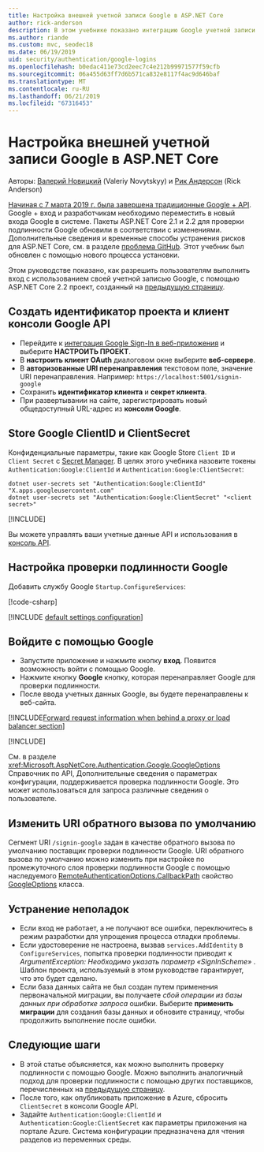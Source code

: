 ```yaml
---
title: Настройка внешней учетной записи Google в ASP.NET Core
author: rick-anderson
description: В этом учебнике показано интеграцию Google учетной записи пользователя и проверки подлинности в существующее приложение ASP.NET Core.
ms.author: riande
ms.custom: mvc, seodec18
ms.date: 06/19/2019
uid: security/authentication/google-logins
ms.openlocfilehash: b0edac411e73cd2eec7c4e212b99971577f59cfb
ms.sourcegitcommit: 06a455d63ff7d6b571ca832e8117f4ac9d646baf
ms.translationtype: MT
ms.contentlocale: ru-RU
ms.lasthandoff: 06/21/2019
ms.locfileid: "67316453"
---
```

# <a name="google-external-login-setup-in-aspnet-core"></a>Настройка внешней учетной записи Google в ASP.NET Core

Авторы: [Валерий Новицкий](https://github.com/01binary) (Valeriy Novytskyy) и [Рик Андерсон](https://twitter.com/RickAndMSFT) (Rick Anderson)

[Начиная с 7 марта 2019 г. была завершена традиционные Google + API](https://developers.google.com/+/api-shutdown). Google + вход и разработчикам необходимо переместить в новый входа Google в системе. Пакеты ASP.NET Core 2.1 и 2.2 для проверки подлинности Google обновили в соответствии с изменениями. Дополнительные сведения и временные способы устранения рисков для ASP.NET Core, см. в разделе [проблема GitHub](https://github.com/aspnet/AspNetCore/issues/6486). Этот учебник был обновлен с помощью нового процесса установки.

Этом руководстве показано, как разрешить пользователям выполнить вход с использованием своей учетной записью Google, с помощью ASP.NET Core 2.2 проект, созданный на [предыдущую страницу](xref:security/authentication/social/index).

## <a name="create-a-google-api-console-project-and-client-id"></a>Создать идентификатор проекта и клиент консоли Google API

* Перейдите к [интеграция Google Sign-In в веб-приложения](https://developers.google.com/identity/sign-in/web/devconsole-project) и выберите **НАСТРОИТЬ ПРОЕКТ**.
* В **настроить клиент OAuth** диалоговом окне выберите **веб-сервере**.
* В **авторизованные URI перенаправления** текстовом поле, значение URI перенаправления. Например: `https://localhost:5001/signin-google`
* Сохранить **идентификатор клиента** и **секрет клиента**.
* При развертывании на сайте, зарегистрировать новый общедоступный URL-адрес из **консоли Google**.

## <a name="store-google-clientid-and-clientsecret"></a>Store Google ClientID и ClientSecret

Конфиденциальные параметры, такие как Google Store `Client ID` и `Client Secret` с [Secret Manager](xref:security/app-secrets). В целях этого учебника назовите токены `Authentication:Google:ClientId` и `Authentication:Google:ClientSecret`:

```console
dotnet user-secrets set "Authentication:Google:ClientId" "X.apps.googleusercontent.com"
dotnet user-secrets set "Authentication:Google:ClientSecret" "<client secret>"
```

[!INCLUDE[](~/includes/environmentVarableColon.md)]

Вы можете управлять ваши учетные данные API и использования в [консоль API](https://console.developers.google.com/apis/dashboard).

## <a name="configure-google-authentication"></a>Настройка проверки подлинности Google

Добавить службу Google `Startup.ConfigureServices`:

[!code-csharp[](~/security/authentication/social/social-code/StartupGoogle.cs?name=snippet_ConfigureServices&highlight=10-18)]

[!INCLUDE [default settings configuration](includes/default-settings2-2.md)]

## <a name="sign-in-with-google"></a>Войдите с помощью Google

* Запустите приложение и нажмите кнопку **вход**. Появится возможность войти с помощью Google.
* Нажмите кнопку **Google** кнопку, которая перенаправляет Google для проверки подлинности.
* После ввода учетных данных Google, вы будете перенаправлены к веб-сайта.

[!INCLUDE[Forward request information when behind a proxy or load balancer section](includes/forwarded-headers-middleware.md)]

[!INCLUDE[](includes/chain-auth-providers.md)]

См. в разделе <xref:Microsoft.AspNetCore.Authentication.Google.GoogleOptions> Справочник по API, Дополнительные сведения о параметрах конфигурации, поддерживается проверка подлинности Google. Это может использоваться для запроса различные сведения о пользователе.

## <a name="change-the-default-callback-uri"></a>Изменить URI обратного вызова по умолчанию

Сегмент URI `/signin-google` задан в качестве обратного вызова по умолчанию поставщик проверки подлинности Google. URI обратного вызова по умолчанию можно изменить при настройке по промежуточного слоя проверки подлинности Google с помощью наследуемого [RemoteAuthenticationOptions.CallbackPath](/dotnet/api/microsoft.aspnetcore.authentication.remoteauthenticationoptions.callbackpath) свойство [GoogleOptions](/dotnet/api/microsoft.aspnetcore.authentication.google.googleoptions) класса.

## <a name="troubleshooting"></a>Устранение неполадок

* Если вход не работает, а не получают все ошибки, переключитесь в режим разработки для упрощения процесса отладки проблемы.
* Если удостоверение не настроена, вызвав `services.AddIdentity` в `ConfigureServices`, попытка проверки подлинности приводит к *ArgumentException: Необходимо указать параметр «SignInScheme»* . Шаблон проекта, используемый в этом руководстве гарантирует, что это будет сделано.
* Если база данных сайта не был создан путем применения первоначальной миграции, вы получаете *сбой операции из базы данных при обработке запроса* ошибки. Выберите **применить миграции** для создания базы данных и обновите страницу, чтобы продолжить выполнение после ошибки.

## <a name="next-steps"></a>Следующие шаги

* В этой статье объясняется, как можно выполнить проверку подлинности с помощью Google. Можно выполнить аналогичный подход для проверки подлинности с помощью других поставщиков, перечисленных на [предыдущую страницу](xref:security/authentication/social/index).
* После того, как опубликовать приложение в Azure, сбросить `ClientSecret` в консоли Google API.
* Задайте `Authentication:Google:ClientId` и `Authentication:Google:ClientSecret` как параметры приложения на портале Azure. Система конфигурации предназначена для чтения разделов из переменных среды.
